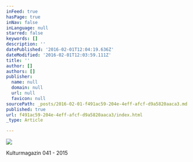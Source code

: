 ```yaml
---
inFeed: true
hasPage: true
inNav: false
inLanguage: null
starred: false
keywords: []
description: ''
datePublished: '2016-02-01T12:04:19.636Z'
dateModified: '2016-02-01T12:03:59.111Z'
title: ''
author: []
authors: []
publisher:
  name: null
  domain: null
  url: null
  favicon: null
sourcePath: _posts/2016-02-01-f491ac59-204e-4eff-afcf-d9a5820aaca3.md
published: true
url: f491ac59-204e-4eff-afcf-d9a5820aaca3/index.html
_type: Article

---
```

![](https://the-grid-user-content.s3-us-west-2.amazonaws.com/dd50f547-9ac5-4fbd-85c0-624ef9d77af4.jpg)

Kulturmagazin 041 - 2015